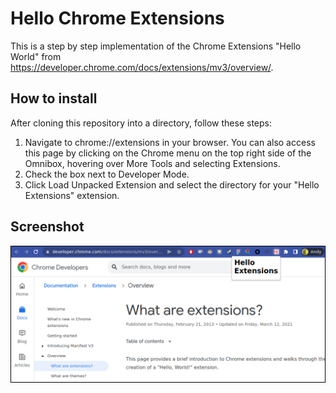 # Hello Chrome Extensions
This is a step by step implementation of the Chrome Extensions "Hello World" from https://developer.chrome.com/docs/extensions/mv3/overview/.

## How to install
After cloning this repository into a directory, follow these steps:
1. Navigate to chrome://extensions in your browser. You can also access this page by clicking on the Chrome menu on the top right side of the Omnibox, hovering over More Tools and selecting Extensions.
1. Check the box next to Developer Mode.
1. Click Load Unpacked Extension and select the directory for your "Hello Extensions" extension.

## Screenshot
<div style="border: solid 1px #000; font-size: 0">

![screenshot](docs/preview.png)
</div></div>
